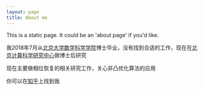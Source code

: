 ```yaml
---
layout: page
title: About me 
---
```


This is a static page. It could be an 'about page' if you'd like.

我2018年7月从[北京大学数学科学学院](http://www.math.pku.edu.cn "北大数院")博士毕业，没有找到合适的工作，现在在[北京计算科学研究中心](http://www.csrc.ac.cn)做博士后研究

现在主要做相位恢复的相关研究工作，关心非凸优化算法的应用

你可以在[知乎](http://www.zhihu.com)上找到我
